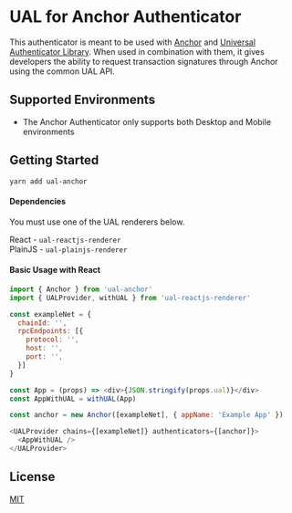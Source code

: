 # UAL for Anchor Authenticator

This authenticator is meant to be used with [Anchor](https://github.com/greymass/anchor/) and [Universal Authenticator Library](https://github.com/EOSIO/universal-authenticator-library). When used in combination with them, it gives developers the ability to request transaction signatures through Anchor using the common UAL API.

## Supported Environments

- The Anchor Authenticator only supports both Desktop and Mobile environments

## Getting Started

`yarn add ual-anchor`

#### Dependencies

You must use one of the UAL renderers below.

React - `ual-reactjs-renderer`  
PlainJS - `ual-plainjs-renderer`

#### Basic Usage with React

```javascript
import { Anchor } from 'ual-anchor'
import { UALProvider, withUAL } from 'ual-reactjs-renderer'

const exampleNet = {
  chainId: '',
  rpcEndpoints: [{
    protocol: '',
    host: '',
    port: '',
  }]
}

const App = (props) => <div>{JSON.stringify(props.ual)}</div>
const AppWithUAL = withUAL(App)

const anchor = new Anchor([exampleNet], { appName: 'Example App' })

<UALProvider chains={[exampleNet]} authenticators={[anchor]}>
  <AppWithUAL />
</UALProvider>
```

## License

[MIT](https://github.com/EOSIO/ual-anchor/blob/develop/LICENSE)
